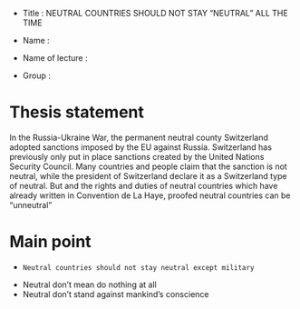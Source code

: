 - Title :
  NEUTRAL COUNTRIES SHOULD NOT STAY “NEUTRAL” ALL THE TIME

- Name :
- Name of lecture :
- Group :



# Thesis statement

In the Russia-Ukraine War, the permanent neutral county Switzerland adopted sanctions imposed by the EU against Russia. Switzerland has previously only put in place sanctions created by the United Nations Security Council. Many countries and people claim that the sanction is not neutral, while the president of Switzerland declare it as a Switzerland type of neutral. But and the rights and duties of neutral countries which have already written in Convention de La Haye, proofed neutral countries can be “unneutral”

# Main point

-     Neutral countries should not stay neutral except military
-    Neutral don’t mean do nothing at all
-    Neutral don’t stand against mankind’s conscience
